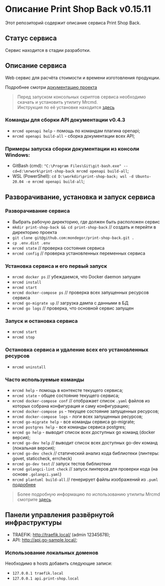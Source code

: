 # Описание Print Shop Back v0.15.11
Этот репозиторий содержит описание сервиса Print Shop Back.

## Статус сервиса
Сервис находится в стадии разработки.

## Описание сервиса
Web сервис для расчёта стоимости и времени изготовления продукции.

Подробнее смотри [документацию проекта](./docs/README.md)

> Перед запуском консольных скриптов сервиса необходимо скачать и установить утилиту Mrcmd.\
> Инструкция по её установке находится [здесь](https://github.com/mondegor/mrcmd#readme)

### Команды для сборки API документации v0.4.3
- `mrcmd openapi help` - помощь по командам плагина openapi;
- `mrcmd openapi build-all` - сборка документации всех API;

### Примеры запуска сборки документации из консоли Windows:
- GitBash (cmd): `"C:\Program Files\Git\git-bash.exe" --cd=d:\mrwork\print-shop-back mrcmd openapi build-all`;
- WSL (PowerShell): `cd D:\workdir\print-shop-back; wsl -d Ubuntu-20.04 -e mrcmd openapi build-all`;

## Разворачивание, установка и запуск сервиса

### Разворачивание сервиса

- Выбрать рабочую директорию, где должен быть расположен сервис
- `mkdir print-shop-back && cd print-shop-back` // создать и перейти в директорию проекта
- `git clone git@github.com:mondegor/print-shop-back.git .`
- `cp .env.dist .env`
- `mrcmd state` // проверка состояния сервиса
- `mrcmd config` // проверка установленных переменных сервиса

### Установка сервиса и его первый запуск
- `mrcmd docker ps` // убеждаемся, что Docker daemon запущен
- `mrcmd install`
- `mrcmd start`
- `mrcmd docker-compose ps` // проверка всех запущенных ресурсов сервиса
- `mrcmd go-migrate up` // загрузка дампа с данными в БД
- `mrcmd go logs` // проверка, что основной сервис запущен

### Запуск и остановка сервиса
- `mrcmd start`
- `mrcmd stop`

### Остановка сервиса и удаление всех его установленных ресурсов
- `mrcmd uninstall`

### Часто используемые команды
- `mrcmd help` - помощь в контексте текущего сервиса;
- `mrcmd state` - общее состояние текущего сервиса;
- `mrcmd docker-compose conf` // отображает список `.yaml` файлов из которых собрана конфигурация и саму конфигурацию;
- `mrcmd docker-compose ps` - текущее состояние запущенных ресурсов;
- `mrcmd docker-compose logs` - логи всех запущенных ресурсов;
- `mrcmd go-migrate help` - все команды сервиса go-migrate;
- `mrcmd postgres help` - все команды сервиса postgres;
- `mrcmd go help` - выводит список всех доступных go команд (docker версия);
- `mrcmd go-dev help` // выводит список всех доступных go-dev команд (локальная версия);
- `mrcmd go-dev check` // статический анализ кода библиотеки (линтеры: govet, staticcheck, errcheck)
- `mrcmd go-dev test` // запуск тестов библиотеки
- `mrcmd golangci-lint check` // запуск линтеров для проверки кода (на основе `.golangci.yaml`)
- `mrcmd plantuml build-all` // генерирует файлы изображений из `.puml` [подробнее](https://github.com/mondegor/mrcmd-plugins/blob/master/plantuml/README.md#%D1%80%D0%B0%D0%B1%D0%BE%D1%82%D0%B0-%D1%81-%D0%B4%D0%BE%D0%BA%D1%83%D0%BC%D0%B5%D0%BD%D1%82%D0%B0%D1%86%D0%B8%D0%B5%D0%B9-%D0%BF%D1%80%D0%BE%D0%B5%D0%BA%D1%82%D0%B0-markdown--plantuml)

> Более подробную информацию по использованию утилиты Mrcmd
> смотрите [здесь](https://github.com/mondegor/mrcmd#readme).

## Панели управления развёрнутой инфраструктуры
- TRAEFIK: http://traefik.local/ (admin 12345678);
- API: http://api.go-sample.local/;

### Использование локальных доменов
Необходимо в hosts добавить следующие записи:
- `127.0.0.1 traefik.local`
- `127.0.0.1 api.print-shop.local`